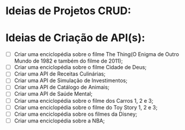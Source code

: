 # Ideias de Projetos CRUD:



# Ideias de Criação de API(s):

- [ ] Criar uma enciclopédia sobre o filme The Thing(O Enigma de Outro Mundo de 1982 e também do filme de 2011);
- [ ] Criar uma enciclopédia sobre o filme Cidade de Deus;
- [ ] Criar uma API de Receitas Culinárias;
- [ ] Criar uma API de Simulação de Investimentos;
- [ ] Criar uma API de Catálogo de Animais;
- [ ] Criar uma API de Saúde Mental;
- [ ] Criar uma enciclopédia sobre o filme dos Carros 1, 2 e 3;
- [ ] Criar uma enciclopédia sobre o filme do Toy Story 1, 2 e 3;
- [ ] Criar uma enciclopédia sobre os filmes da Disney;
- [ ] Criar uma enciclopédia sobre a NBA;